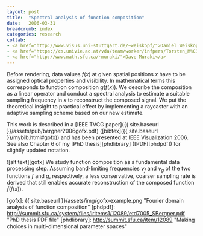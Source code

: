 ```yaml
---
layout: post
title:  "Spectral analysis of function composition"
date:   2006-03-31
breadcrumb: index
categories: research
collab:
- <a href="http://www.visus.uni-stuttgart.de/~weiskopf/">Daniel Weiskopf</a>
- <a href="https://cs.univie.ac.at/vda/team/worker/infpers/Torsten_M%C3%B6ller">Torsten Möller</a>
- <a href="http://www.math.sfu.ca/~muraki/">Dave Muraki</a>
---
```

Before rendering, data values $f(x)$ at given spatial positions $x$ have to be assigned optical properties and visibility. In mathematical terms this corresponds to function composition $g(f(x))$. We describe the composition as a linear operator and conduct a spectral analysis to estimate a suitable sampling frequency in $x$ to reconstruct the composed signal. We put the theoretical insight to practical effect by implementing a raycaster with an adaptive sampling scheme based on our new estimate.

This work is described in a [IEEE TVCG paper]({{ site.baseurl }}/assets/pub/bergner2006gofx.pdf) ([bibtex]({{ site.baseurl }}/mybib.html#gofx)) and has been presented at IEEE Visualization 2006.
See also Chapter 6 of my [PhD thesis][phdlibrary] ([PDF][phdpdf]) for slightly updated notation.

![alt text][gofx]
We study function composition as a fundamental data processing step.
Assuming band-limiting frequencies $\nu_f$ and $\nu_g$ of the two functions $f$ and $g$, respectively,
a less conservative, coarser sampling rate is derived that still
enables accurate reconstruction of the composed function $f(f(x))$.


[gofx]: {{ site.baseurl }}/assets/img/gofx-example.png "Fourier domain analysis of function composition"
[phdpdf]: http://summit.sfu.ca/system/files/iritems1/12089/etd7005_SBergner.pdf "PhD thesis PDF file"
[phdlibrary]: http://summit.sfu.ca/item/12089 "Making choices in multi-dimensional parameter spaces"
